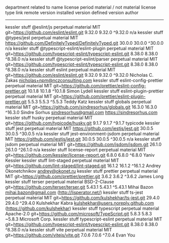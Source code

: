 department  related to  name                              license period  material / not material  license type  link                                                            remote version  installed version  defined version  author
----------  ----------  ----                              --------------  -----------------------  ------------  ----                                                            --------------  -----------------  ---------------  ------
kessler     stuff       @eslint/js                        perpetual       material                 MIT           git+https://github.com/eslint/eslint.git                        9.32.0          9.32.0             ^9.32.0          n/a
kessler     stuff       @types/jest                       perpetual       material                 MIT           https://github.com/DefinitelyTyped/DefinitelyTyped.git          30.0.0          30.0.0             ^30.0.0          n/a
kessler     stuff       @typescript-eslint/eslint-plugin  perpetual       material                 MIT           git+https://github.com/typescript-eslint/typescript-eslint.git  8.38.0          8.38.0             ^8.38.0          n/a
kessler     stuff       @typescript-eslint/parser         perpetual       material                 MIT           git+https://github.com/typescript-eslint/typescript-eslint.git  8.38.0          8.38.0             ^8.38.0          n/a
kessler     stuff       eslint                            perpetual       material                 MIT           git+https://github.com/eslint/eslint.git                        9.32.0          9.32.0             ^9.32.0          Nicholas C. Zakas <nicholas+npm@nczconsulting.com>
kessler     stuff       eslint-config-prettier            perpetual       material                 MIT           git+https://github.com/prettier/eslint-config-prettier.git      10.1.8          10.1.8             ^10.1.8          Simon Lydell
kessler     stuff       eslint-plugin-prettier            perpetual       material                 MIT           git+https://github.com/prettier/eslint-plugin-prettier.git      5.5.3           5.5.3              ^5.5.3           Teddy Katz
kessler     stuff       globals                           perpetual       material                 MIT           git+https://github.com/sindresorhus/globals.git                 16.3.0          16.3.0             ^16.3.0          Sindre Sorhus sindresorhus@gmail.com https://sindresorhus.com
kessler     stuff       husky                             perpetual       material                 MIT           git+https://github.com/typicode/husky.git                       9.1.7           9.1.7              ^9.1.7           typicode
kessler     stuff       jest                              perpetual       material                 MIT           https://github.com/jestjs/jest.git                              30.0.5          30.0.5             ^30.0.5          n/a
kessler     stuff       jest-environment-jsdom            perpetual       material                 MIT           https://github.com/jestjs/jest.git                              30.0.5          30.0.5             ^30.0.5          n/a
kessler     stuff       jsdom                             perpetual       material                 MIT           git+https://github.com/jsdom/jsdom.git                          26.1.0          26.1.0             ^26.1.0          n/a
kessler     stuff       license-report                    perpetual       material                 MIT           git+https://github.com/kessler/license-report.git               6.8.0           6.8.0              ^6.8.0           Yaniv Kessler
kessler     stuff       lint-staged                       perpetual       material                 MIT           git+https://github.com/lint-staged/lint-staged.git              16.1.2          16.1.2             ^16.1.2          Andrey Okonetchnikov <andrey@okonet.ru>
kessler     stuff       prettier                          perpetual       material                 MIT           git+https://github.com/prettier/prettier.git                    3.6.2           3.6.2              ^3.6.2           James Long
kessler     stuff       terser                            perpetual       material                 BSD-2-Clause  git+https://github.com/terser/terser.git                        5.43.1          5.43.1             ^5.43.1          Mihai Bazon <mihai.bazon@gmail.com> (http://lisperator.net/)
kessler     stuff       ts-jest                           perpetual       material                 MIT           git+https://github.com/kulshekhar/ts-jest.git                   29.4.0          29.4.0             ^29.4.0          Kulshekhar Kabra <kulshekhar@users.noreply.github.com> (https://github.com/kulshekhar)
kessler     stuff       typescript                        perpetual       material                 Apache-2.0    git+https://github.com/microsoft/TypeScript.git                 5.8.3           5.8.3              ~5.8.3           Microsoft Corp.
kessler     stuff       typescript-eslint                 perpetual       material                 MIT           git+https://github.com/typescript-eslint/typescript-eslint.git  8.38.0          8.38.0             ^8.38.0          n/a
kessler     stuff       vite                              perpetual       material                 MIT           git+https://github.com/vitejs/vite.git                          7.0.6           7.0.6              ^7.0.4           Evan You
